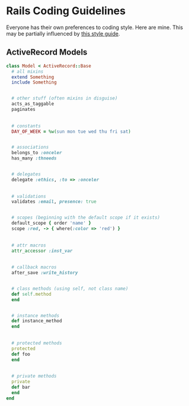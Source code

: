 Rails Coding Guidelines
=======================

Everyone has their own preferences to coding style. Here are mine. This may be partially influenced by [this style guide](https://github.com/bbatsov/rails-style-guide).

ActiveRecord Models
-------------------

````ruby
class Model < ActiveRecord::Base
  # all mixins
  extend Something
  include Something


  # other stuff (often mixins in disguise)
  acts_as_taggable
  paginates
  
  
  # constants
  DAY_OF_WEEK = %w(sun mon tue wed thu fri sat)


  # associations
  belongs_to :onceler
  has_many :thneeds


  # delegates
  delegate :ethics, :to => :onceler
  
  
  # validations
  validates :email, presence: true


  # scopes (beginning with the default scope if it exists)
  default_scope { order 'name' }
  scope :red, -> { where(:color => 'red') }
  
   
  # attr macros
  attr_accessor :inst_var
  
   
  # callback macros
  after_save :write_history


  # class methods (using self, not class name)
  def self.method
  end


  # instance methods
  def instance_method
  end
  
  
  # protected methods
  protected
  def foo
  end
  
  
  # private methods
  private
  def bar
  end
end
````
